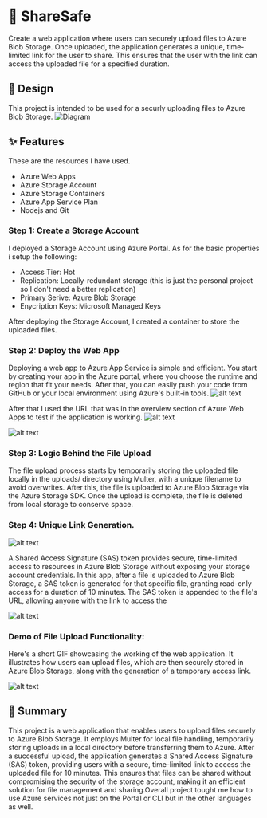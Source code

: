 # 📂 ShareSafe 

Create a web application where users can securely upload files to Azure Blob Storage. Once uploaded, the application generates a unique, time-limited link for the user to share. This ensures that the user with the link can access the uploaded file for a specified duration.


## 🌟 Design
This project is intended to be used for a securly uploading files to Azure Blob Storage.
![Diagram](https://github.com/user-attachments/assets/b3e06c2d-7cb9-4822-acc2-ceea95547e3c)

## ✨ Features 
These are the resources I have used. 

- Azure Web Apps
- Azure Storage Account
- Azure Storage Containers
- Azure App Service Plan
- Nodejs and Git 

### Step 1: Create a Storage Account

I deployed a Storage Account using Azure Portal. As for the basic properties i setup the following:

- Access Tier: Hot 
- Replication: Locally-redundant storage (this is just the personal project so I don't need a better replication)
- Primary Serive: Azure Blob Storage 
- Enycription Keys: Microsoft Managed Keys

After deploying the Storage Account, I created a container to store the uploaded files.


### Step 2: Deploy the Web App 

Deploying a web app to Azure App Service is simple and efficient. You start by creating your app in the Azure portal, where you choose the runtime and region that fit your needs. After that, you can easily push your code from GitHub or your local environment using Azure's built-in tools. 
![alt text](<Opera Snapshot_2024-10-17_131551_portal.azure.com.png>)

After that I used the URL that was in the overview section of Azure Web Apps to test if the application is working. 
![alt text](<Opera Snapshot_2024-10-17_131643_portal.azure.com (2).png>)

![alt text](<Screenshot 2024-10-17 162429.png>)

### Step 3: Logic Behind the File Upload

The file upload process starts by temporarily storing the uploaded file locally in the uploads/ directory using Multer, with a unique filename to avoid overwrites. After this, the file is uploaded to Azure Blob Storage via the Azure Storage SDK. Once the upload is complete, the file is deleted from local storage to conserve space.

### Step 4: Unique Link Generation. 

![alt text](image.png)


A Shared Access Signature (SAS) token provides secure, time-limited access to resources in Azure Blob Storage without exposing your storage account credentials. In this app, after a file is uploaded to Azure Blob Storage, a SAS token is generated for that specific file, granting read-only access for a duration of 10 minutes. The SAS token is appended to the file's URL, allowing anyone with the link to access the

![alt text](image-1.png)


###  Demo of File Upload Functionality:

Here's a short GIF showcasing the working of the web application. It illustrates how users can upload files, which are then securely stored in Azure Blob Storage, along with the generation of a temporary access link.

![alt text](<bandicam2024-10-1713-38-12-289-ezgif.com-video-to-gif-converter (1).gif>)


## 📖 Summary

This project is a web application that enables users to upload files securely to Azure Blob Storage. It employs Multer for local file handling, temporarily storing uploads in a local directory before transferring them to Azure. After a successful upload, the application generates a Shared Access Signature (SAS) token, providing users with a secure, time-limited link to access the uploaded file for 10 minutes. This ensures that files can be shared without compromising the security of the storage account, making it an efficient solution for file management and sharing.Overall project tought me how to use Azure services not just on the Portal or CLI but in the other languages as well.
